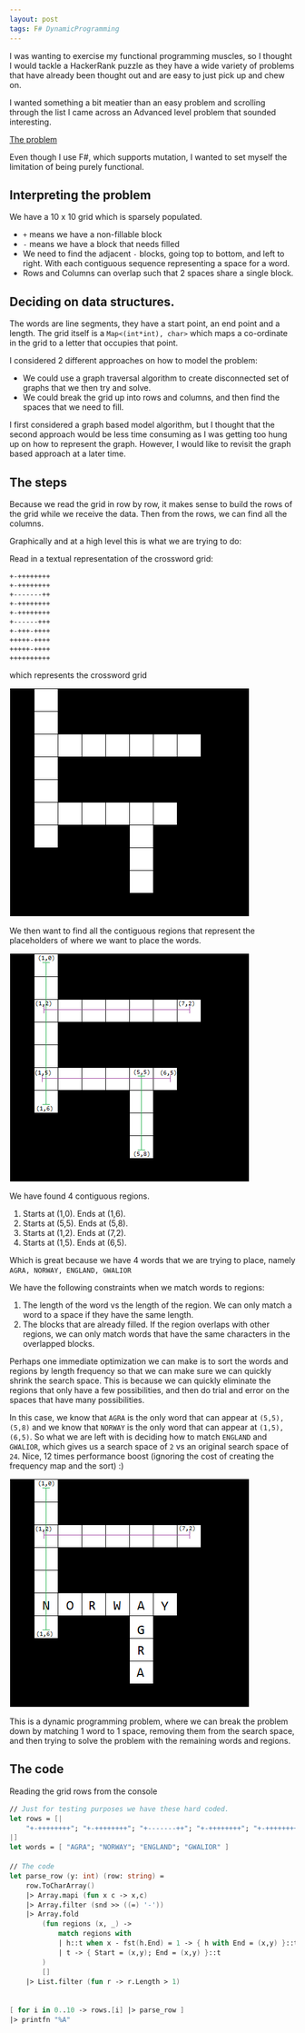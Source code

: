 ```yaml
---
layout: post
tags: F# DynamicProgramming
---
```


I was wanting to exercise my functional programming muscles, so I thought I would tackle a HackerRank puzzle as they have a wide variety of problems that have already been thought out and are easy to just pick up and chew on.

I wanted something a bit meatier than an easy problem and scrolling through the list I came across an Advanced level problem that sounded interesting.

[The problem](https://www.hackerrank.com/challenges/crosswords-101/problem)

Even though I use F#, which supports mutation, I wanted to set myself the limitation of being purely functional.

## Interpreting the problem

We have a 10 x 10 grid which is sparsely populated.
- `+` means we have a non-fillable block
- `-` means we have a block that needs filled
- We need to find the adjacent `-` blocks, going top to bottom, and left to right. With each contiguous sequence representing a space for a word.
- Rows and Columns can overlap such that 2 spaces share a single block.


## Deciding on data structures.
The words are line segments, they have a start point, an end point and a length.
The grid itself is a `Map<(int*int), char>` which maps a co-ordinate in the grid to a letter that occupies that point.

I considered 2 different approaches on how to model the problem:
 - We could use a graph traversal algorithm to create disconnected set of graphs that we then try and solve.
 - We could break the grid up into rows and columns, and then find the spaces that we need to fill.
 
I first considered a graph based model algorithm, but I thought that the second approach would be less time consuming as I was getting too hung up on how to represent the graph. However, I would like to revisit the graph based approach at a later time.

## The steps
Because we read the grid in row by row, it makes sense to build the rows of the grid while we receive the data.
Then from the rows, we can find all the columns.

Graphically and at a high level this is what we are trying to do:

Read in a textual representation of the crossword grid:
```
+-++++++++
+-++++++++
+-------++
+-++++++++
+-++++++++
+------+++
+-+++-++++
+++++-++++
+++++-++++
++++++++++
```

which represents the crossword grid 

![Blank crossword](/assets/images/posts/2020-05-29/EmptyCrossWord.png)

We then want to find all the contiguous regions that represent the placeholders of where we want to place the words.

![Find Rows and Columns](/assets/images/posts/2020-05-29/ColumnsAndRowsIdentified.png)

We have found 4 contiguous regions.
1. Starts at (1,0). Ends at (1,6).
1. Starts at (5,5). Ends at (5,8).
1. Starts at (1,2). Ends at (7,2).
1. Starts at (1,5). Ends at (6,5).

Which is great because we have 4 words that we are trying to place, namely `AGRA, NORWAY, ENGLAND, GWALIOR`

We have the following constraints when we match words to regions:
1. The length of the word vs the length of the region. We can only match a word to a space if they have the same length.
1. The blocks that are already filled. If the region overlaps with other regions, we can only match words that have the same characters in the overlapped blocks.

Perhaps one immediate optimization we can make is to sort the words and regions by length frequency so that we can make sure we can quickly shrink the search space. This is because we can quickly eliminate the regions that only have a few possibilities, and then do trial and error on the spaces that have many possibilities.

In this case, we know that `AGRA` is the only word that can appear at `(5,5), (5,8)` and we know that `NORWAY` is the only word that can appear at `(1,5), (6,5)`.
So what we are left with is deciding how to match `ENGLAND` and `GWALIOR`, which gives us a search space of `2` vs an original search space of `24`. Nice, 12 times performance boost (ignoring the cost of creating the frequency map and the sort) :)

![Match Exact Matches](/assets/images/posts/2020-05-29/PartiallyFilled.png)


This is a dynamic programming problem, where we can break the problem down by matching 1 word to 1 space, removing them from the search space, and then trying to solve the problem with the remaining words and regions.

## The code

Reading the grid rows from the console
```fsharp
// Just for testing purposes we have these hard coded.
let rows = [| 
    "+-++++++++"; "+-++++++++"; "+-------++"; "+-++++++++"; "+-++++++++"; "+------+++"; "+-+++-++++"; "+++++-++++"; "+++++-++++"; "++++++++++"
|]
let words = [ "AGRA"; "NORWAY"; "ENGLAND"; "GWALIOR" ]

// The code
let parse_row (y: int) (row: string) = 
    row.ToCharArray()
    |> Array.mapi (fun x c -> x,c)
    |> Array.filter (snd >> ((=) '-'))
    |> Array.fold 
        (fun regions (x, _) -> 
            match regions with
            | h::t when x - fst(h.End) = 1 -> { h with End = (x,y) }::t
            | t -> { Start = (x,y); End = (x,y) }::t
        )
        []
    |> List.filter (fun r -> r.Length > 1)


[ for i in 0..10 -> rows.[i] |> parse_row ] 
|> printfn "%A"
```

